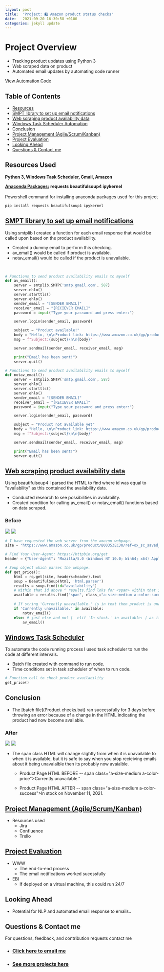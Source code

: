 ```yaml
---
layout: post
title:  "Project: 🛍 Amazon product status checks"
date:   2021-09-20 16:30:58 +0100
categories: jekyll update
---
```

# Project Overview 
* Tracking product updates using Python 3
* Web scraped data on product 
* Automated email updates by automating code runner

[View Automation Code](https://github.com/MattithyahuData/P3-Amazon-product-status-checks/blob/master/Code/P3%20Code.ipynb)

## Table of Contents 
*   [Resources](#resources)<br>
*   [SMPT library to set up email notifications](#emailsetup)<br>
*   [Web scraping product availability data](#webscrape)<br>
*   [Windows Task Scheduler Automation](#automation)<br>
*   [Conclusion](#conclusion)<br>
*   [Project Management (Agile/Scrum/Kanban)](#Prjmanage)<br>
*   [Project Evaluation](#PrjEval)<br>
*   [Looking Ahead](#Lookahead)<br>
*   [Questions & Contact me](#Questions)<br>


<a name="resources"></a>

## Resources Used
**Python 3, Windows Task Scheduler, Gmail, Amazon** 

[**Anaconda Packages:**](requirements.txt) **requests beautifulsoup4 ipykernel** <br><br>
Powershell command for installing anaconda packages used for this project  
```powershell
pip install requests beautifulsoup4 ipykernel
```

<a name="emailsetup"></a>

## [SMPT library to set up email notifications](Code/P3%20Code.ipynb)
Using smtplib I created a function for each email response that would be called upon based on the product availability.  
*   Created a dummy email to perform this checking. 
*   av_email() would be called if product is available. 
*   notav_email() would be called if the product is unavailable.
<br>

```python
# Functions to send product availability emails to myself 
def av_email():
    server = smtplib.SMTP('smtp.gmail.com', 587)
    server.ehlo()
    server.starttls()
    server.ehlo()
    sender_email = "[SENDER EMAIL]"
    receiver_email = "[RECIEVER EMAIL]"
    password = input("Type your password and press enter:")

    server.login(sender_email, password)

    subject = "Product available!"
    body = "Hello, \n\nProduct link: https://www.amazon.co.uk/gp/product/B00353ECJO/ref=ox_sc_saved_image_1?smid=&psc=1   \n\nBest,  \n\nSent from Python"
    msg = f"Subject:{subject}\n\n{body}"

    server.sendmail(sender_email, receiver_email, msg)

    print("Email has been sent!")
    server.quit()

# Functions to send product availability emails to myself 
def notav_email():
    server = smtplib.SMTP('smtp.gmail.com', 587)
    server.ehlo()
    server.starttls()
    server.ehlo()
    sender_email = "[SENDER EMAIL]"
    receiver_email = "[RECIEVER EMAIL]"
    password = input("Type your password and press enter:")

    server.login(sender_email, password)

    subject = "Product not available yet"
    body = "Hello, \n\nProduct link: https://www.amazon.co.uk/gp/product/B00353ECJO/ref=ox_sc_saved_image_1?smid=&psc=1   \n\nBest,  \n\nSent from Python"
    msg = f"Subject:{subject}\n\n{body}"

    server.sendmail(sender_email, receiver_email, msg)

    print("Email has been sent!")
    server.quit()
```

<a name="webscrape"></a>

## [Web scraping product availability data](Code/P3%20Code.ipynb)
Using beautifulsoup4 I parsed the HTML to find where id was equal to "availability" as this contained the availability data.  
*   Conducted research to see possibilities in availability.
*   Created condition for calling av_email() or notav_email() functions based on data scraped.
### Before
<img  src="/images/P3/Unavailable email.png">

<img  src="/images/P3/Product Before.png">

```python
# I have requested the web server from the amazon webpage.
site = "https://www.amazon.co.uk/gp/product/B00353ECJO/ref=ox_sc_saved_image_1?smid=&psc=1"

# Find Your User-Agent: https://httpbin.org/get
header = {"User-Agent": "Mozilla/5.0 (Windows NT 10.0; Win64; x64) AppleWebKit/537.36 (KHTML, like Gecko) Chrome/95.0.4638.69 Safari/537.36"}

# Soup object which parses the webpage. 
def get_price():
    html = rq.get(site, headers=header).text
    soup = BeautifulSoup(html, 'html.parser')
    results = soup.find(id="availability")
    # Within that id above ^ results.find loks for <span> within that id with particular class and get_text() to extract the text within
    available = results.find("span", class_="a-size-medium a-color-success").get_text() # find used instead of find_all becasue we are not looking for a list
    
    # If string 'Currently unavailable.' is in text then product is unavailable.
    if 'Currently unavailable.' in available:
        notav_email()
    else: # just else and not [  elif 'In stock.' in available: ] as it can also be only 10 remaining or 5 remaining etc  # See -> "Availability types.docx"
        av_email()
```


<a name="automation"></a>

## [Windows Task Scheduler](Automation/Code%20for%20bat%20file%20automation.py)
To automate the code running process I used task scheduler to run the code at different intervals.  
*   Batch file created with command to run code.
*   Time conditions set in task scheduler of when to run code. 

```python
# Function call to check product availability
get_price()
```

<a name="conclusion"></a>

## Conclusion
* The [batch file](Product checks.bat) ran successfully for 3 days before throwing an error because of a change in the HTML indicating the product had now become available.
### After
<img  src="/images/P3/Available email.png">

<img  src="/images/P3/Product After.png">

* The span class HTML will change slightly from when it is unavailable to when it is available, but it is safe to say when you stop recieiving emails about it being unavaialble then its probably now avaialble. 

    * Product Page HTML BEFORE -- span class="a-size-medium a-color-price">Currently unavailable."

    * Product Page HTML AFTER -- span class="a-size-medium a-color-success">In stock on November 11, 2021.

<a name="Prjmanage"></a> 

## [Project Management (Agile/Scrum/Kanban)](https://www.atlassian.com/software/jira)
* Resources used
    * Jira
    * Confluence
    * Trello 

<a name="PrjEval"></a> 

## [Project Evaluation]() 
*   WWW
    *   The end-to-end process
    *   The email notifications worked sucessfully 
*   EBI 
    *   If deployed on a virtual machine, this could run 24/7 
    

<a name="Lookahead"></a> 

## Looking Ahead
*   Potential for NLP and automated email response to emails.. 

<a name="Questions"></a> 

## Questions & Contact me 
For questions, feedback, and contribution requests contact me
* ### [Click here to email me](mailto:contactmattithyahu@gmail.com) 
* ### [See more projects here](https://mattithyahudata.github.io/)




[jekyll-docs]: https://jekyllrb.com/docs/home
[jekyll-gh]:   https://github.com/jekyll/jekyll
[jekyll-talk]: https://talk.jekyllrb.com/
